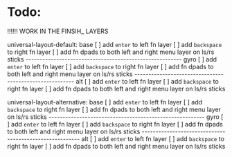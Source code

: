 # Todo:
!!!!!! WORK IN THE FINSIH_ LAYERS

universal-layout-default:
    base
    [ ] add `enter` to left fn layer
    [ ] add `backspace` to right fn layer
    [ ] add fn dpads to both left and right menu layer on ls/rs sticks
    --------------------------------------------------------
    gyro
    [ ] add `enter` to left fn layer
    [ ] add `backspace` to right fn layer
    [ ] add fn dpads to both left and right menu layer on ls/rs sticks
    --------------------------------------------------------
    alt
    [ ] add `enter` to left fn layer
    [ ] add `backspace` to right fn layer
    [ ] add fn dpads to both left and right menu layer on ls/rs sticks


universal-layout-alternative:
    base
    [ ] add `enter` to left fn layer
    [ ] add `backspace` to right fn layer
    [ ] add fn dpads to both left and right menu layer on ls/rs sticks
    --------------------------------------------------------
    gyro
    [ ] add `enter` to left fn layer
    [ ] add `backspace` to right fn layer
    [ ] add fn dpads to both left and right menu layer on ls/rs sticks
    --------------------------------------------------------
    alt
    [ ] add `enter` to left fn layer
    [ ] add `backspace` to right fn layer
    [ ] add fn dpads to both left and right menu layer on ls/rs sticks

